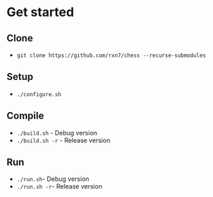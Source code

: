 # Get started
## Clone
- ```git clone https://github.com/rxn7/chess --recurse-submodules```

## Setup
- ```./configure.sh```

## Compile
- ```./build.sh``` - Debug version
- ```./build.sh -r``` - Release version

## Run
- ```./run.sh```- Debug version
- ```./run.sh -r```- Release version
